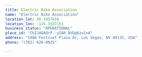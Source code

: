 ```yaml
---
title: Electric Bike Association
name: "Electric Bike Association"
location_lat: 36.1457416
location_lon: -115.3337151
business_status: "OPERATIONAL"
place_id: "ChIJAQAQrP--yIAR_BVQg6zo1nA"
address: "1980 Festival Plaza Dr, Las Vegas, NV 89135, USA"
phone: "(702) 626-0925"

---
```

